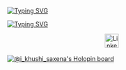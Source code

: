 
[![Typing SVG](https://readme-typing-svg.demolab.com?font=Press+Start+2P&duration=1000&pause=2000&color=F76339&background=FFBAA600&center=true&vCenter=true&width=435&height=200&lines=Hello)](https://git.io/typing-svg)



[![Typing SVG](https://readme-typing-svg.demolab.com?font=Dancing+Script&size=50&pause=1000&color=9D1BF7&center=true&vCenter=true&multiline=true&width=500&height=200&lines=I'am+Khushi+)](https://git.io/typing-svg)





<!-- Social icons section -->
<p align="center">
  <a href="https://www.linkedin.com/in/khushi-saxena-542ba2216/"><img width="32px" alt="Linkedin" title="Linkedin" src="https://cdn.freebiesupply.com/logos/large/2x/linkedin-icon-logo-png-transparent.png"/></a>
  &#8287;&#8287;&#8287;&#8287;&#8287;
  
  
</p>












[![@i_khushi_saxena's Holopin board](https://holopin.me/i_khushi_saxena)](https://holopin.io/@i_khushi_saxena)
